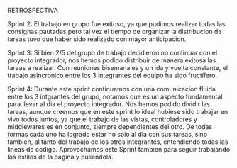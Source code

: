 RETROSPECTIVA

Sprint 2: El trabajo en grupo fue exitoso, ya que pudimos realizar todas las consignas pautadas pero tal vez el tiempo de organizar la distribucion de tareas tuvo que haber sido realizado con mayor anticipacion.

Sprint 3: Si bien 2/5 del grupo de trabajo decidieron no continuar con el proyecto integrador, nos hemos podido distribuir de manera exitosa las tareas a realizar. Con reuniones bisemanales y un ida y vuelta constante, el trabajo asincronico entre los 3 integrantes del equipo ha sido fructífero. 

Sprint 4: Durante este sprint continuamos con una comunicacion fluida entre los 3 intgrantes del grupo, notamos que es un aspecto fundamental para llevar al dia el proyecto integrador. Nos hemos podido dividir las tareas, aunque creemos que en este sprint lo ideal hubiese sido trabajar en vivo todos juntos, ya que el trabajo de las vistas, controladores y middlewares es en conjunto, siempre dependientes del otro. De todas formas cada uno ha logrado estar no solo al dia con sus tareas, sino tambien, al tanto del trabajo de los otros integrantes, entendiendo todas las lineas de codigo. Aprovechamos este Sprint tambien para seguir trabajando los estilos de la pagina y puliendola.
